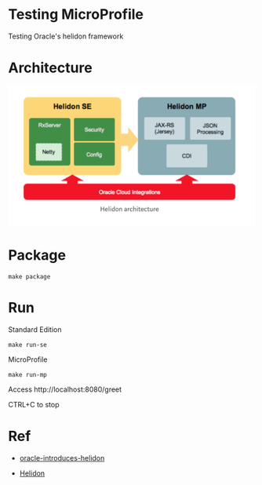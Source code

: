 # Testing MicroProfile

Testing Oracle's helidon framework 

# Architecture

![](doc/helidon-architecture.png)

# Package

    make package
    
# Run


Standard Edition
    
    make run-se
    
    
MicroProfile    

    make run-mp


Access http://localhost:8080/greet

CTRL+C to stop
    
# Ref

* [oracle-introduces-helidon](https://www.infoq.com/br/news/2019/01/oracle-introduces-helidon)

* [Helidon](https://helidon.io)
